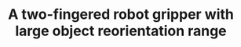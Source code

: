 ---
layout: default
title: A two-fingered robot gripper with large object reorientation range
authors: WG Bircher, AM Dollar, N Rojas
publication: IEEE International Conference on Robotics and Automation (ICRA)
year: 2017
award: Best Paper in Manipulation Finalist
doi: http://dx.doi.org/XX.XXX/
---